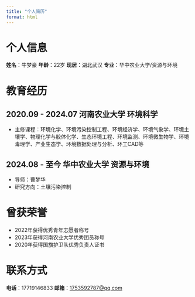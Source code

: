 ```yaml
---
title: "个人简历"
format: html
---
```


# 个人信息
**姓名**：牛梦豪
**年龄**：22岁
**现居**：湖北武汉
**专业**：华中农业大学/资源与环境

# 教育经历
## 2020.09 - 2024.07 河南农业大学 环境科学
- 主修课程：环境化学、环境污染控制工程、环境经济学、环境气象学、环境土壤学、物理化学与胶体化学、生态环境工程、环境监测、环境微生物学、环境毒理学、产业生态学、环境数据处理与分析、环工CAD等
## 2024.08 - 至今 华中农业大学 资源与环境
- 导师：曹梦华
- 研究方向：土壤污染控制
# 曾获荣誉
- 2022年获得优秀青年志愿者称号
- 2023年获得河南农业大学优秀团员称号
- 2020年获得国旗护卫队优秀负责人证书

# 联系方式
**电话**：17719146833
**邮箱**：1753592787@qq.com
